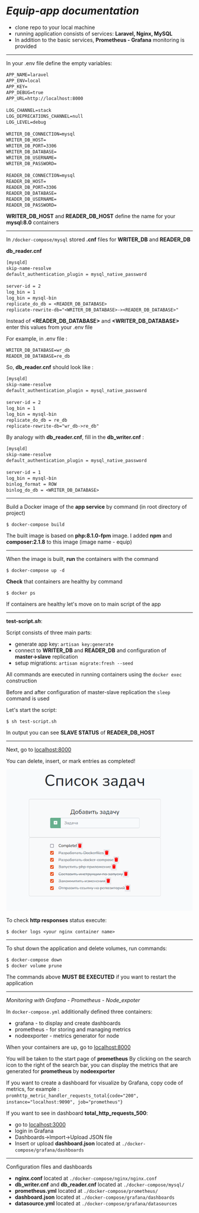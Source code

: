 # _Equip-app documentation_
- clone repo to your local machine
- running application consists of services: __Laravel, Nginx, MySQL__
- In addition to the basic services, __Prometheus - Grafana__ monitoring is provided 

---
In your .env file define the empty variables:
```
APP_NAME=laravel
APP_ENV=local
APP_KEY=
APP_DEBUG=true
APP_URL=http://localhost:8000

LOG_CHANNEL=stack
LOG_DEPRECATIONS_CHANNEL=null
LOG_LEVEL=debug

WRITER_DB_CONNECTION=mysql
WRITER_DB_HOST=
WRITER_DB_PORT=3306
WRITER_DB_DATABASE=
WRITER_DB_USERNAME=
WRITER_DB_PASSWORD=

READER_DB_CONNECTION=mysql
READER_DB_HOST=
READER_DB_PORT=3306
READER_DB_DATABASE=
READER_DB_USERNAME=
READER_DB_PASSWORD=
```
__WRITER_DB_HOST__ and __READER_DB_HOST__ define the name for your __mysql:8.0__ containers

---

In ```/docker-compose/mysql``` stored __.cnf__ files for __WRITER_DB__ and __READER_DB__

__db_reader.cnf__
```
[mysqld]
skip-name-resolve
default_authentication_plugin = mysql_native_password

server-id = 2
log_bin = 1
log_bin = mysql-bin
replicate_do_db = <READER_DB_DATABASE>
replicate-rewrite-db="<WRITER_DB_DATABASE>-><READER_DB_DATABASE>"
```
Instead of __<READER_DB_DATABASE>__ and __<WRITER_DB_DATABASE>__  enter this values from your .env file

For example, in .env file :
```
WRITER_DB_DATABASE=wr_db
READER_DB_DATABASE=re_db
```
So, __db_reader.cnf__ should look like :
```
[mysqld]
skip-name-resolve
default_authentication_plugin = mysql_native_password

server-id = 2
log_bin = 1
log_bin = mysql-bin
replicate_do_db = re_db
replicate-rewrite-db="wr_db->re_db"
```

By analogy with __db_reader.cnf__, fill in the __db_writer.cnf__ :
```
[mysqld]
skip-name-resolve
default_authentication_plugin = mysql_native_password

server-id = 1
log_bin = mysql-bin
binlog_format = ROW
binlog_do_db = <WRITER_DB_DATABASE>
```

---
Build a Docker image of the __app service__ by command (in root directory of project)
```
$ docker-compose build
```
The built image is based on __php:8.1.0-fpm__ image. I added __npm__ and __composer:2.1.8__ to this image (image name - equip)

---

When the image is built, __run__ the containers with the command
```
$ docker-compose up -d
```
__Check__ that containers are healthy by command
```
$ docker ps
```
If containers are healthy let's move on to main script of the app


---
__test-script._sh___:

Script consists of three main parts:

- generate app key: ```artisan key:generate```
- connect to __WRITER_DB__ and __READER_DB__ and configuration of __master&rarr;slave__ replication
- setup migrations: ```artisan migrate:fresh --seed``` 

All commands are executed in running containers using the ```docker exec``` construction

Before and after configuration of master-slave replication the ```sleep``` command is used 

Let's start the script:
```
$ sh test-script.sh
```
In output you can see __SLAVE STATUS__ of __READER_DB_HOST__

---
Next, go to [localhost:8000](locahost:8000)

You can delete, insert, or mark entries as completed!

![complet](/assets/complete)

To check __http responses__ status execute:
```
$ docker logs <your nginx container name>
```
---
To shut down the application and delete volumes, run commands:
```
$ docker-compose down
$ docker volume prune
```
The commands above __MUST BE EXECUTED__ if you want to restart the application 

---
_Monitoring with Grafana - Prometheus - Node_expoter_

In ```docker-compose.yml``` additionally defined three containers:
- grafana - to display and create dashboards
- prometheus - for storing and managing metrics
- nodeexporter - metrics generator for node
  
When your containers are up, go to [localhost:8000](locahost:9090)

You will be taken to the start page of __prometheus__
By clicking on the search icon to the right of the search bar, you can display the metrics that are generated for __prometheus__ by __nodeexporter__

If you want to create a dashboard for visualize by Grafana, copy code of metrics, for example : ```promhttp_metric_handler_requests_total{code="200", instance="localhost:9090", job="prometheus"}```

If you want to see in dashboard __total_http_requests_500__:
- go to [localhost:3000](locahost:3000)
- login in Grafana
- Dashboards&rarr;Import&rarr;Upload JSON file
- Insert or upload __dashboard.json__ located at 
 ```./docker-compose/grafana/dashboards```

---

Configuration files and dashboards

- __nginx.conf__ located at ```./docker-compose/nginx/nginx.conf```
- __db_writer.cnf__ and __db_reader.cnf__ located at 
 ```./docker-compose/mysql/```
- __prometheus.yml__ located at ```./docker-compose/prometheus/```
- __dashboard.json__ located at 
 ```./docker-compose/grafana/dashboards```
- __datasource.yml__ located at
 ```./docker-compose/grafana/datasources```